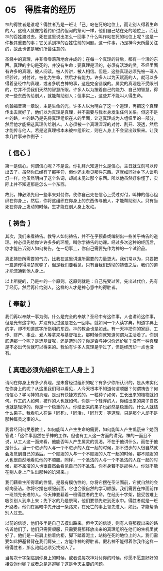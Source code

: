 # 05　得胜者的经历


神的得胜者是谁呢？得胜者乃是一班让「己」站在死的地位上，而让别人得着生命的人。这班人就像抬着约价过约但河的祭司一样，他们自己站在死的地位上，而让神的百姓渡过去。死在这里说出怎么一回事？什么叫作站在死的地位上呢？这是一件极其重要的事；它关系到神的百姓往前的问题。这一件事，乃是神今天所最关注的，故此也该是我们所最注意的。

圣经中的真理，并非零零落落地合并成的；在每一个真理的背后，都有一个活的东西。真理的字句是死的，并没有生命；要真理是活的，必须有活泼的灵。圣经里面有许多的真理，被人阅读，被人传讲，被人相信。但是，这些真理必须先被一班人经验过，对付过，被化为生命，然后才有能力。许多人以为天赋高的人，就可以多得着圣经中的真理，或者多明白神的事，这是完全错误的。属灵的真理是不受限制的，它并不受我们天然的智慧所限。许多人以为按着自己的能力、自己的智慧，得来一些东西传给别人，就能帮助别人；但事实上，这些并不能叫人得生命。

约翰福音第一章说，主是生命的光。许多人以为明白了这一个道理，再把这个真理传出去就好了，他们以为真理是真理，并不需要与我本身发生任何关系。但这不是神的路。神的路乃是先将真理组织在人的里面，让这真理成为人组织里的一部分，然后他才能把这真理传给别人。人必须被一个真理深深的对付、割开、浸透，然后才能传与他人。若是这真理根本未被神组织过，则在人身上不会显出效果来。让我拿几件事来作例子：



## 〖 信心 〗

第一是信心。何谓信心呢？不是说，你礼拜六知道什么是信心，主日就立刻可以传出去了。虽然你已经有了那字句，但你还未看见那件东西。这就如同对乡下人谈电灯一样，他虽然明白了这个名词，却尚未见过那个东西。所以他虽然好象懂了，实际上并不知道那是怎么一个东西。

故此，神必须先用一些事来对付你，使你自己先在信心上受过对付，叫神的信心组织在你身上，然后，你将这组织在你身上的东西传与他人，才能帮助别人。只有当死在你身上发动的时候，生才能在别人身上发动。



## 〖 祷告 〗

其次，我们来看祷告。教导人如何祷告，并不在乎预备或编制出一些关乎祷告的道理。神必须先给你许许多多的环境，叫你学祷告的功课。经过多次这种的经历后，你才能告诉别人如何祷告。在一切事上，你自己需要先作为神的一个试验品。

真正祷告所需要的气力，比我在这里讲道所需要的力量更大。我们常以为，只要把一篇道传得清楚就够了，但是我们要看见，只有当我们透彻的祷告之后，我们的道才能流通到他人身上。

以上所提的，乃是神的一个原则。这原则就是：自己先受过苦，先出过代价，先有了经历，然后再传给别人，这样的人才是神心意中的得胜者。



## 〖 奉献 〗

我们再以奉献一事为例。什么是完全的奉献？圣经中有这件事，人也讲论这件事，但是光有这字句，并没有见过这是怎么一回事。就如同一个人读字典，知道字典上的字，却不知道这字所指明的东西。神的教会也是如此。有一天神把你的家庭、工作、财产、事业、爱人等拿来与基督相比，那时候你就知道何谓为主活着了。你到底选那一个呢？是选基督呢，还是选别的？你是否与神讨价还价呢？没有一种真理是不必出代价就可以得来的。我怕有许多人真理是学过了，但是经历却一点也没有。



## 〖 真理必须先组织在工人身上 〗

请问在你身上有多少真理，是未曾经过组织的呢？有多少你所认识的，是从未实化在你身上的呢？从这里我们可以看见，人今天根本不知道何谓顺服？何谓祷告？何谓信心？学习神的真理，是没有快捷方式的。一粒种子如何，生长出来的植物就如何。作工的人如何，被作的人也就如何。你是一个轻浮的人，你结出来的果子自然也就是轻浮的。你是一个稳重的人，你结出来的果子也必然是稳重的。什么人就结什么果子。我看见人在讲「同死」、「同活」、「同升天」等道理，只是那个人却不是那种属灵之事的人。

我曾经问何受恩教士，如何能叫人产生生命的需要，如何能叫人产生饥饿来？她回答说：「这件事固然在乎神的工作，但也有工人这一方面的讲究。神的一面且不说，从工人这一面来看，他能否叫人产生属灵的饥渴，不在于他讲什么，而在于他是什么。当一个进步的人与一个不进步的人在一起的时候，那不进步的人很自然就会发觉到自己的落后。一个顺服的人与一个不顺服的人在一起的时候，那不顺服的人也很自然地看见他的不顺服。同样，一个圣洁的人与一个不圣洁的人在一起的时候，那不圣洁的人也很自然会看见自己的不圣洁。你本身若不是那种人，你就不能在别人身上产生出那种的饥渴来。」

我们藉重生所得着的性情，是最有模仿性的。你将它摆在圣洁面前，它就自然的会倾向圣洁。你将它摆在顺服前面，它也会很自然的学习顺服。我们需要在神面前作一班领先长进的人。今天神要藉着一班得胜者的生命，在经历十字架，接受苦难上吸引别人到岸上来；先下水的乃是祭司，他们要领先进到死水中。得胜者就是一班开路者，他们在黑暗中先开出一条路来，在死亡的事上领先进入，如此，才能帮助别人过去。

以前的信徒，他们多半是自己去摸出路来。但今天的信徒，则有人将那摸出来的路告诉他们了，他们只需要顺服，只需要将那释放出来的真理组织在他们的生机里就好了。他们是一班肩上抬着约柜，脚下踏着泥土，站稳在死的地位上的人。我们需要如此把基督背在我们肩头上，方能作神的得胜者。假若神不能得着你我作这样一班得胜者，那么祂就必须另找别人了。

当每次十字架临到你身上的时候，或者说每次神对付你的时候，你愿不愿意好好的接受对付呢？或者总是逃避呢？这是今天主要的问题。

